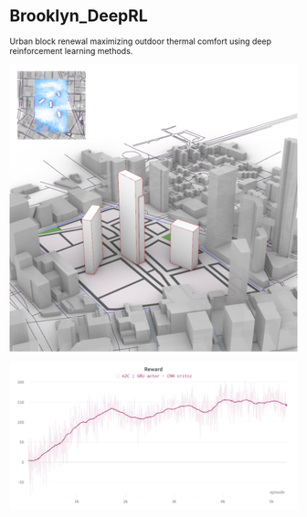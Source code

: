 # Brooklyn_DeepRL
Urban block renewal maximizing outdoor thermal comfort using deep reinforcement learning methods.

<p align="center">
  <img src="images/3.png" width='700'/>
</p>

<p align="center">
  <img src="images/Reward_A2C.png" width='700'/>
</p>
